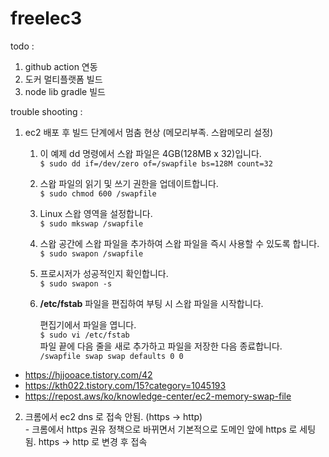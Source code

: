 # freelec3

todo : 
  1. github action 연동
  2. 도커 멀티플랫폼 빌드
  3. node lib gradle 빌드

trouble shooting :
  1. ec2 배포 후 빌드 단계에서 멈춤 현상 (메모리부족. 스왑메모리 설정)  
     1. 이 예제 dd 명령에서 스왑 파일은 4GB(128MB x 32)입니다.  
    ```$ sudo dd if=/dev/zero of=/swapfile bs=128M count=32```  
     2. 스왑 파일의 읽기 및 쓰기 권한을 업데이트합니다.    
    ```$ sudo chmod 600 /swapfile```  
     3. Linux 스왑 영역을 설정합니다.  
    ```$ sudo mkswap /swapfile```  
     4. 스왑 공간에 스왑 파일을 추가하여 스왑 파일을 즉시 사용할 수 있도록 합니다.  
     ```$ sudo swapon /swapfile```  
     5. 프로시저가 성공적인지 확인합니다.  
     ```$ sudo swapon -s```  
     6. **/etc/fstab** 파일을 편집하여 부팅 시 스왑 파일을 시작합니다. 
   
        편집기에서 파일을 엽니다.  
     ```$ sudo vi /etc/fstab```  
        파일 끝에 다음 줄을 새로 추가하고 파일을 저장한 다음 종료합니다.  
     ```/swapfile swap swap defaults 0 0```  
     
  - https://hjjooace.tistory.com/42  
  - https://kth022.tistory.com/15?category=1045193  
  - https://repost.aws/ko/knowledge-center/ec2-memory-swap-file

  2. 크롬에서 ec2 dns 로 접속 안됨. (https -> http)  
    - 크롬에서 https 권유 정책으로 바뀌면서 기본적으로 도메인 앞에 https 로 세팅됨. https -> http 로 변경 후 접속
